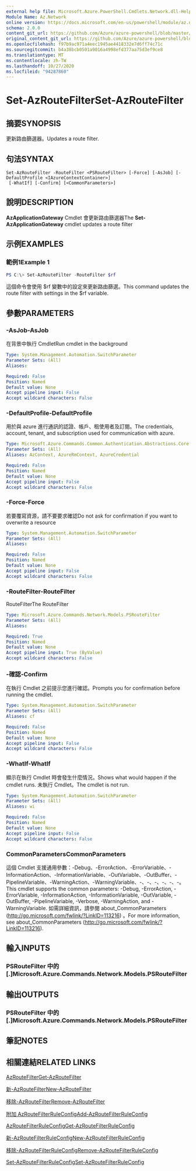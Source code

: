 ```yaml
---
external help file: Microsoft.Azure.PowerShell.Cmdlets.Network.dll-Help.xml
Module Name: Az.Network
online version: https://docs.microsoft.com/en-us/powershell/module/az.network/set-azroutefilter
schema: 2.0.0
content_git_url: https://github.com/Azure/azure-powershell/blob/master/src/Network/Network/help/Set-AzRouteFilter.md
original_content_git_url: https://github.com/Azure/azure-powershell/blob/master/src/Network/Network/help/Set-AzRouteFilter.md
ms.openlocfilehash: f97b9ac971a4eec1945ae4418332e7d6ff74c71c
ms.sourcegitcommit: b4a38bcb0501a9016a4998efd377aa75d3ef9ce8
ms.translationtype: MT
ms.contentlocale: zh-TW
ms.lasthandoff: 10/27/2020
ms.locfileid: "94287860"
---
```

# <span data-ttu-id="32f8f-101">Set-AzRouteFilter</span><span class="sxs-lookup"><span data-stu-id="32f8f-101">Set-AzRouteFilter</span></span>

## <span data-ttu-id="32f8f-102">摘要</span><span class="sxs-lookup"><span data-stu-id="32f8f-102">SYNOPSIS</span></span>
<span data-ttu-id="32f8f-103">更新路由篩選器。</span><span class="sxs-lookup"><span data-stu-id="32f8f-103">Updates a route filter.</span></span>

## <span data-ttu-id="32f8f-104">句法</span><span class="sxs-lookup"><span data-stu-id="32f8f-104">SYNTAX</span></span>

```
Set-AzRouteFilter -RouteFilter <PSRouteFilter> [-Force] [-AsJob] [-DefaultProfile <IAzureContextContainer>]
 [-WhatIf] [-Confirm] [<CommonParameters>]
```

## <span data-ttu-id="32f8f-105">說明</span><span class="sxs-lookup"><span data-stu-id="32f8f-105">DESCRIPTION</span></span>
<span data-ttu-id="32f8f-106">**AzApplicationGateway** Cmdlet 會更新路由篩選器</span><span class="sxs-lookup"><span data-stu-id="32f8f-106">The **Set-AzApplicationGateway** cmdlet updates a route filter</span></span>

## <span data-ttu-id="32f8f-107">示例</span><span class="sxs-lookup"><span data-stu-id="32f8f-107">EXAMPLES</span></span>

### <span data-ttu-id="32f8f-108">範例1</span><span class="sxs-lookup"><span data-stu-id="32f8f-108">Example 1</span></span>
```powershell
PS C:\> Set-AzRouteFilter -RouteFilter $rf
```

<span data-ttu-id="32f8f-109">這個命令會使用 $rf 變數中的設定來更新路由篩選。</span><span class="sxs-lookup"><span data-stu-id="32f8f-109">This command updates the route filter with settings in the $rf variable.</span></span>

## <span data-ttu-id="32f8f-110">參數</span><span class="sxs-lookup"><span data-stu-id="32f8f-110">PARAMETERS</span></span>

### <span data-ttu-id="32f8f-111">-AsJob</span><span class="sxs-lookup"><span data-stu-id="32f8f-111">-AsJob</span></span>
<span data-ttu-id="32f8f-112">在背景中執行 Cmdlet</span><span class="sxs-lookup"><span data-stu-id="32f8f-112">Run cmdlet in the background</span></span>

```yaml
Type: System.Management.Automation.SwitchParameter
Parameter Sets: (All)
Aliases:

Required: False
Position: Named
Default value: None
Accept pipeline input: False
Accept wildcard characters: False
```

### <span data-ttu-id="32f8f-113">-DefaultProfile</span><span class="sxs-lookup"><span data-stu-id="32f8f-113">-DefaultProfile</span></span>
<span data-ttu-id="32f8f-114">用於與 azure 進行通訊的認證、帳戶、租使用者及訂閱。</span><span class="sxs-lookup"><span data-stu-id="32f8f-114">The credentials, account, tenant, and subscription used for communication with azure.</span></span>

```yaml
Type: Microsoft.Azure.Commands.Common.Authentication.Abstractions.Core.IAzureContextContainer
Parameter Sets: (All)
Aliases: AzContext, AzureRmContext, AzureCredential

Required: False
Position: Named
Default value: None
Accept pipeline input: False
Accept wildcard characters: False
```

### <span data-ttu-id="32f8f-115">-Force</span><span class="sxs-lookup"><span data-stu-id="32f8f-115">-Force</span></span>
<span data-ttu-id="32f8f-116">若要覆寫資源，請不要要求確認</span><span class="sxs-lookup"><span data-stu-id="32f8f-116">Do not ask for confirmation if you want to overwrite a resource</span></span>

```yaml
Type: System.Management.Automation.SwitchParameter
Parameter Sets: (All)
Aliases:

Required: False
Position: Named
Default value: None
Accept pipeline input: False
Accept wildcard characters: False
```

### <span data-ttu-id="32f8f-117">-RouteFilter</span><span class="sxs-lookup"><span data-stu-id="32f8f-117">-RouteFilter</span></span>
<span data-ttu-id="32f8f-118">RouteFilter</span><span class="sxs-lookup"><span data-stu-id="32f8f-118">The RouteFilter</span></span>

```yaml
Type: Microsoft.Azure.Commands.Network.Models.PSRouteFilter
Parameter Sets: (All)
Aliases:

Required: True
Position: Named
Default value: None
Accept pipeline input: True (ByValue)
Accept wildcard characters: False
```

### <span data-ttu-id="32f8f-119">-確認</span><span class="sxs-lookup"><span data-stu-id="32f8f-119">-Confirm</span></span>
<span data-ttu-id="32f8f-120">在執行 Cmdlet 之前提示您進行確認。</span><span class="sxs-lookup"><span data-stu-id="32f8f-120">Prompts you for confirmation before running the cmdlet.</span></span>

```yaml
Type: System.Management.Automation.SwitchParameter
Parameter Sets: (All)
Aliases: cf

Required: False
Position: Named
Default value: None
Accept pipeline input: False
Accept wildcard characters: False
```

### <span data-ttu-id="32f8f-121">-WhatIf</span><span class="sxs-lookup"><span data-stu-id="32f8f-121">-WhatIf</span></span>
<span data-ttu-id="32f8f-122">顯示在執行 Cmdlet 時會發生什麼情況。</span><span class="sxs-lookup"><span data-stu-id="32f8f-122">Shows what would happen if the cmdlet runs.</span></span> <span data-ttu-id="32f8f-123">未執行 Cmdlet。</span><span class="sxs-lookup"><span data-stu-id="32f8f-123">The cmdlet is not run.</span></span>

```yaml
Type: System.Management.Automation.SwitchParameter
Parameter Sets: (All)
Aliases: wi

Required: False
Position: Named
Default value: None
Accept pipeline input: False
Accept wildcard characters: False
```

### <span data-ttu-id="32f8f-124">CommonParameters</span><span class="sxs-lookup"><span data-stu-id="32f8f-124">CommonParameters</span></span>
<span data-ttu-id="32f8f-125">這個 Cmdlet 支援通用參數：-Debug、-ErrorAction、-ErrorVariable、-InformationAction、-InformationVariable、-OutVariable、-OutBuffer、-PipelineVariable、-WarningAction、-WarningVariable、-、-、-、-、-、-。</span><span class="sxs-lookup"><span data-stu-id="32f8f-125">This cmdlet supports the common parameters: -Debug, -ErrorAction, -ErrorVariable, -InformationAction, -InformationVariable, -OutVariable, -OutBuffer, -PipelineVariable, -Verbose, -WarningAction, and -WarningVariable.</span></span> <span data-ttu-id="32f8f-126">如需詳細資訊，請參閱 about_CommonParameters (http://go.microsoft.com/fwlink/?LinkID=113216) 。</span><span class="sxs-lookup"><span data-stu-id="32f8f-126">For more information, see about_CommonParameters (http://go.microsoft.com/fwlink/?LinkID=113216).</span></span>

## <span data-ttu-id="32f8f-127">輸入</span><span class="sxs-lookup"><span data-stu-id="32f8f-127">INPUTS</span></span>

### <span data-ttu-id="32f8f-128">PSRouteFilter 中的 [.]</span><span class="sxs-lookup"><span data-stu-id="32f8f-128">Microsoft.Azure.Commands.Network.Models.PSRouteFilter</span></span>

## <span data-ttu-id="32f8f-129">輸出</span><span class="sxs-lookup"><span data-stu-id="32f8f-129">OUTPUTS</span></span>

### <span data-ttu-id="32f8f-130">PSRouteFilter 中的 [.]</span><span class="sxs-lookup"><span data-stu-id="32f8f-130">Microsoft.Azure.Commands.Network.Models.PSRouteFilter</span></span>

## <span data-ttu-id="32f8f-131">筆記</span><span class="sxs-lookup"><span data-stu-id="32f8f-131">NOTES</span></span>

## <span data-ttu-id="32f8f-132">相關連結</span><span class="sxs-lookup"><span data-stu-id="32f8f-132">RELATED LINKS</span></span>

[<span data-ttu-id="32f8f-133">AzRouteFilter</span><span class="sxs-lookup"><span data-stu-id="32f8f-133">Get-AzRouteFilter</span></span>](./Get-AzRouteFilter.md)

[<span data-ttu-id="32f8f-134">新-AzRouteFilter</span><span class="sxs-lookup"><span data-stu-id="32f8f-134">New-AzRouteFilter</span></span>](./New-AzRouteFilter.md)

[<span data-ttu-id="32f8f-135">移除-AzRouteFilter</span><span class="sxs-lookup"><span data-stu-id="32f8f-135">Remove-AzRouteFilter</span></span>](./Remove-AzRouteFilter.md)

[<span data-ttu-id="32f8f-136">附加 AzRouteFilterRuleConfig</span><span class="sxs-lookup"><span data-stu-id="32f8f-136">Add-AzRouteFilterRuleConfig</span></span>](./Add-AzRouteFilterRuleConfig.md)

[<span data-ttu-id="32f8f-137">AzRouteFilterRuleConfig</span><span class="sxs-lookup"><span data-stu-id="32f8f-137">Get-AzRouteFilterRuleConfig</span></span>](./Get-AzRouteFilterRuleConfig.md)

[<span data-ttu-id="32f8f-138">新-AzRouteFilterRuleConfig</span><span class="sxs-lookup"><span data-stu-id="32f8f-138">New-AzRouteFilterRuleConfig</span></span>](./New-AzRouteFilterRuleConfig.md)

[<span data-ttu-id="32f8f-139">移除-AzRouteFilterRuleConfig</span><span class="sxs-lookup"><span data-stu-id="32f8f-139">Remove-AzRouteFilterRuleConfig</span></span>](./Remove-AzRouteFilterRuleConfig.md)

[<span data-ttu-id="32f8f-140">Set-AzRouteFilterRuleConfig</span><span class="sxs-lookup"><span data-stu-id="32f8f-140">Set-AzRouteFilterRuleConfig</span></span>](./Set-AzRouteFilterRuleConfig.md)
